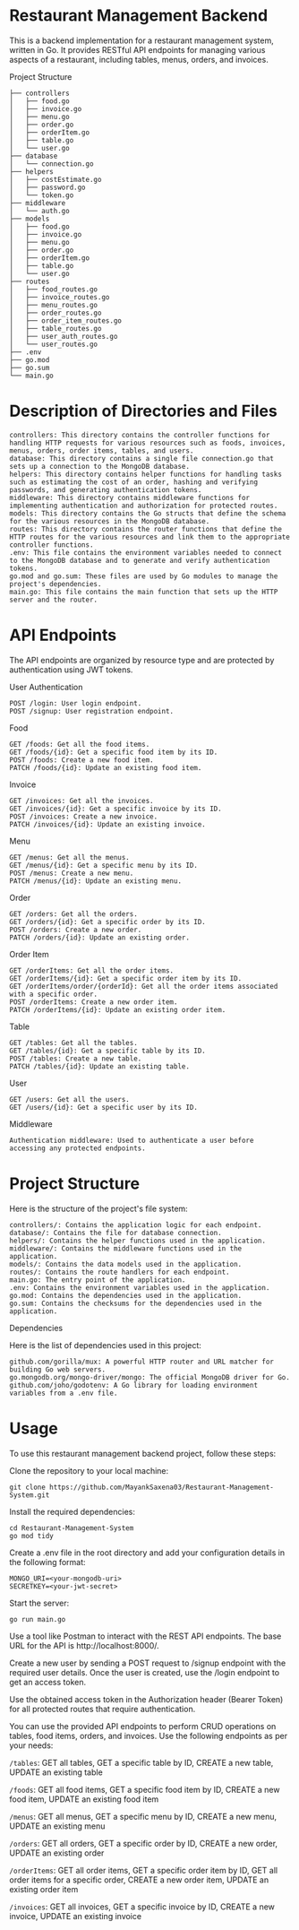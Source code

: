 # **Restaurant Management Backend**

This is a backend implementation for a restaurant management system, written in Go. It provides RESTful API endpoints for managing various aspects of a restaurant, including tables, menus, orders, and invoices.

Project Structure


```
├── controllers
│   ├── food.go
│   ├── invoice.go
│   ├── menu.go
│   ├── order.go
│   ├── orderItem.go
│   ├── table.go
│   └── user.go
├── database
│   └── connection.go
├── helpers
│   ├── costEstimate.go
│   ├── password.go
│   └── token.go
├── middleware
│   └── auth.go
├── models
│   ├── food.go
│   ├── invoice.go
│   ├── menu.go
│   ├── order.go
│   ├── orderItem.go
│   ├── table.go
│   └── user.go
├── routes
│   ├── food_routes.go
│   ├── invoice_routes.go
│   ├── menu_routes.go
│   ├── order_routes.go
│   ├── order_item_routes.go
│   ├── table_routes.go
│   ├── user_auth_routes.go
│   └── user_routes.go
├── .env
├── go.mod
├── go.sum
└── main.go
```

# Description of Directories and Files

    controllers: This directory contains the controller functions for handling HTTP requests for various resources such as foods, invoices, menus, orders, order items, tables, and users.
    database: This directory contains a single file connection.go that sets up a connection to the MongoDB database.
    helpers: This directory contains helper functions for handling tasks such as estimating the cost of an order, hashing and verifying passwords, and generating authentication tokens.
    middleware: This directory contains middleware functions for implementing authentication and authorization for protected routes.
    models: This directory contains the Go structs that define the schema for the various resources in the MongoDB database.
    routes: This directory contains the router functions that define the HTTP routes for the various resources and link them to the appropriate controller functions.
    .env: This file contains the environment variables needed to connect to the MongoDB database and to generate and verify authentication tokens.
    go.mod and go.sum: These files are used by Go modules to manage the project's dependencies.
    main.go: This file contains the main function that sets up the HTTP server and the router.

# API Endpoints

The API endpoints are organized by resource type and are protected by authentication using JWT tokens.

User Authentication

    POST /login: User login endpoint.
    POST /signup: User registration endpoint.

Food

    GET /foods: Get all the food items.
    GET /foods/{id}: Get a specific food item by its ID.
    POST /foods: Create a new food item.
    PATCH /foods/{id}: Update an existing food item.

Invoice

    GET /invoices: Get all the invoices.
    GET /invoices/{id}: Get a specific invoice by its ID.
    POST /invoices: Create a new invoice.
    PATCH /invoices/{id}: Update an existing invoice.

Menu

    GET /menus: Get all the menus.
    GET /menus/{id}: Get a specific menu by its ID.
    POST /menus: Create a new menu.
    PATCH /menus/{id}: Update an existing menu.

Order

    GET /orders: Get all the orders.
    GET /orders/{id}: Get a specific order by its ID.
    POST /orders: Create a new order.
    PATCH /orders/{id}: Update an existing order.

Order Item

    GET /orderItems: Get all the order items.
    GET /orderItems/{id}: Get a specific order item by its ID.
    GET /orderItems/order/{orderId}: Get all the order items associated with a specific order.
    POST /orderItems: Create a new order item.
    PATCH /orderItems/{id}: Update an existing order item.

Table

    GET /tables: Get all the tables.
    GET /tables/{id}: Get a specific table by its ID.
    POST /tables: Create a new table.
    PATCH /tables/{id}: Update an existing table.

User

    GET /users: Get all the users.
    GET /users/{id}: Get a specific user by its ID.

Middleware

    Authentication middleware: Used to authenticate a user before accessing any protected endpoints.

# Project Structure

Here is the structure of the project's file system:

    controllers/: Contains the application logic for each endpoint.
    database/: Contains the file for database connection.
    helpers/: Contains the helper functions used in the application.
    middleware/: Contains the middleware functions used in the application.
    models/: Contains the data models used in the application.
    routes/: Contains the route handlers for each endpoint.
    main.go: The entry point of the application.
    .env: Contains the environment variables used in the application.
    go.mod: Contains the dependencies used in the application.
    go.sum: Contains the checksums for the dependencies used in the application.

Dependencies

Here is the list of dependencies used in this project:

    github.com/gorilla/mux: A powerful HTTP router and URL matcher for building Go web servers.
    go.mongodb.org/mongo-driver/mongo: The official MongoDB driver for Go.
    github.com/joho/godotenv: A Go library for loading environment variables from a .env file.

# Usage
To use this restaurant management backend project, follow these steps:

Clone the repository to your local machine:

    git clone https://github.com/MayankSaxena03/Restaurant-Management-System.git

Install the required dependencies:


    cd Restaurant-Management-System
    go mod tidy

Create a .env file in the root directory and add your configuration details in the following format:

    MONGO_URI=<your-mongodb-uri>
    SECRETKEY=<your-jwt-secret>

Start the server:

    go run main.go

Use a tool like Postman to interact with the REST API endpoints. The base URL for the API is http://localhost:8000/.

Create a new user by sending a POST request to /signup endpoint with the required user details. Once the user is created, use the /login endpoint to get an access token.

Use the obtained access token in the Authorization header (Bearer Token) for all protected routes that require authentication.

You can use the provided API endpoints to perform CRUD operations on tables, food items, orders, and invoices. Use the following endpoints as per your needs:

`/tables`: GET all tables, GET a specific table by ID, CREATE a new table, UPDATE an existing table

`/foods`: GET all food items, GET a specific food item by ID, CREATE a new food item, UPDATE an existing food item

`/menus`: GET all menus, GET a specific menu by ID, CREATE a new menu, UPDATE an existing menu

`/orders`: GET all orders, GET a specific order by ID, CREATE a new order, UPDATE an existing order

`/orderItems`: GET all order items, GET a specific order item by ID, GET all order items for a specific order, CREATE a new order item, UPDATE an existing order item

`/invoices`: GET all invoices, GET a specific invoice by ID, CREATE a new invoice, UPDATE an existing invoice